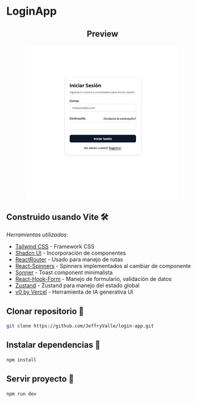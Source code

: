 # LoginApp

## <p align="center">Preview <p>
<p align="center">
  <img src="src/assets/preview.jpg" alt="preview" width='400px' height='400px' />
</p>

## Construido usando Vite 🛠️ 

_Herramientas utilizadas:_

* [Tailwind CSS](https://tailwindcss.com/docs/installation/using-vite) - Framework CSS
* [Shadcn UI](https://ui.shadcn.com/) - Incorporación de componentes
* [ReactRouter](https://reactrouter.com/start/data/installation) - Usado para manejo de rutas
* [React-Spinners](https://www.davidhu.io/react-spinners/) - Spinners implementados al cambiar de componente
* [Sonner](https://sonner.emilkowal.ski/getting-started) - Toast component minimalista
* [React-Hook-Form](https://react-hook-form.com/get-started) - Manejo de formulario, validación de datos
* [Zustand](https://zustand.docs.pmnd.rs/getting-started/introduction) - Zustand para manejo del estado global
* [v0 by Vercel](https://v0.app/) -  Herramienta de IA generativa UI
## Clonar repositorio 🚀
```bash
git clone https://github.com/JeffryValle/login-app.git
```

## Instalar dependencias 🚀
```javascript
npm install
```

## Servir proyecto 📄
```javascript
npm run dev
```







